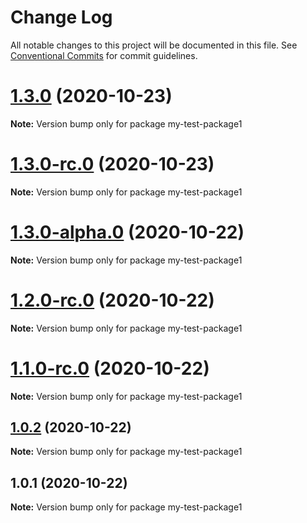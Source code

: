# Change Log

All notable changes to this project will be documented in this file.
See [Conventional Commits](https://conventionalcommits.org) for commit guidelines.

# [1.3.0](https://github.com/vladar/lerna-repo/compare/my-test-package1@1.3.0-rc.0...my-test-package1@1.3.0) (2020-10-23)

**Note:** Version bump only for package my-test-package1





# [1.3.0-rc.0](https://github.com/vladar/lerna-repo/compare/my-test-package1@1.3.0-alpha.0...my-test-package1@1.3.0-rc.0) (2020-10-23)

**Note:** Version bump only for package my-test-package1





# [1.3.0-alpha.0](https://github.com/vladar/lerna-repo/compare/my-test-package1@1.2.0-rc.0...my-test-package1@1.3.0-alpha.0) (2020-10-22)

**Note:** Version bump only for package my-test-package1





# [1.2.0-rc.0](https://github.com/vladar/lerna-repo/compare/my-test-package1@1.0.2...my-test-package1@1.2.0-rc.0) (2020-10-22)

**Note:** Version bump only for package my-test-package1





# [1.1.0-rc.0](https://github.com/vladar/lerna-repo/compare/my-test-package1@1.0.2...my-test-package1@1.1.0-rc.0) (2020-10-22)

**Note:** Version bump only for package my-test-package1






## [1.0.2](https://github.com/vladar/lerna-repo/compare/my-test-package1@1.0.1...my-test-package1@1.0.2) (2020-10-22)

**Note:** Version bump only for package my-test-package1





## 1.0.1 (2020-10-22)

**Note:** Version bump only for package my-test-package1
